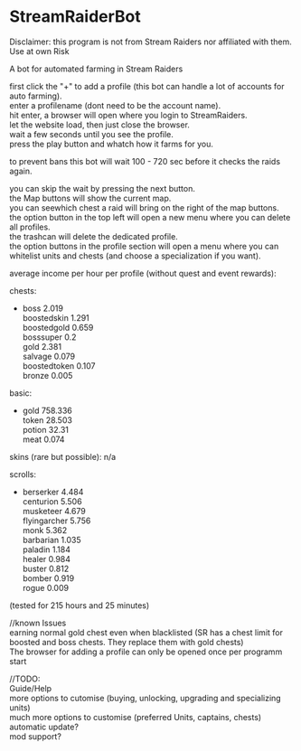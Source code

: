 # StreamRaiderBot

Disclaimer: this program is not from Stream Raiders nor affiliated with them. Use at own Risk

A bot for automated farming in Stream Raiders

first click the "+" to add a profile (this bot can handle a lot of accounts for auto farming).  
enter a profilename (dont need to be the account name).  
hit enter, a browser will open where you login to StreamRaiders.  
let the website load, then just close the browser.  
wait a few seconds until you see the profile.  
press the play button and whatch how it farms for you.  

to prevent bans this bot will wait 100 - 720 sec before it checks the raids again.

you can skip the wait by pressing the next button.  
the Map buttons will show the current map.  
you can seewhich chest a raid will bring on the right of the map buttons.  
the option button in the top left will open a new menu where you can delete all profiles.  
the trashcan will delete the dedicated profile.  
the option buttons in the profile section will open a menu where you can whitelist units and chests (and choose a specialization if you want).  

average income per hour per profile (without quest and event rewards):  

chests:  
- boss 2.019  
boostedskin 1.291  
boostedgold 0.659  
bosssuper 0.2  
gold 2.381  
salvage 0.079  
boostedtoken 0.107  
bronze 0.005  
  
basic:  
- gold 758.336  
token 28.503  
potion 32.31  
meat 0.074  
  
skins (rare but possible): n/a

scrolls:  
- berserker 4.484  
centurion 5.506  
musketeer 4.679  
flyingarcher 5.756  
monk 5.362  
barbarian 1.035  
paladin 1.184  
healer 0.984  
buster 0.812  
bomber 0.919  
rogue 0.009  

(tested for 215 hours and 25 minutes)  
  
//known Issues  
earning normal gold chest even when blacklisted (SR has a chest limit for boosted and boss chests. They replace them with gold chests)  
The browser for adding a profile can only be opened once per programm start  
  
//TODO:  
Guide/Help  
more options to cutomise (buying, unlocking, upgrading and specializing units)  
much more options to customise (preferred Units, captains, chests)  
automatic update?  
mod support?  
